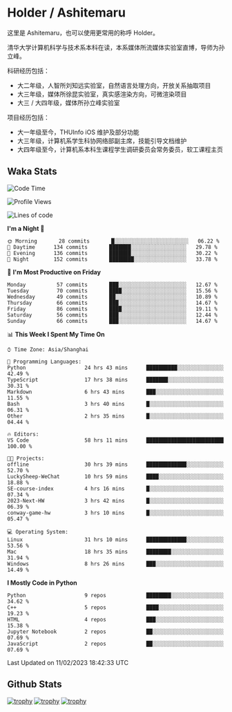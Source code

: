 # Holder / Ashitemaru

这里是 Ashitemaru，也可以使用更常用的称呼 Holder。

清华大学计算机科学与技术系本科在读，本系媒体所流媒体实验室直博，导师为孙立峰。

科研经历包括：

- 大二年级，人智所刘知远实验室，自然语言处理方向，开放关系抽取项目
- 大三年级，媒体所徐昆实验室，真实感渲染方向，可微渲染项目
- 大三 / 大四年级，媒体所孙立峰实验室

项目经历包括：

- 大一年级至今，THUInfo iOS 维护及部分功能
- 大三年级，计算机系学生科协网络部副主席，技能引导文档维护
- 大四年级至今，计算机系本科生课程学生调研委员会常务委员，软工课程主页

## Waka Stats

<!--START_SECTION:waka-->
![Code Time](http://img.shields.io/badge/Code%20Time-518%20hrs%2034%20mins-blue)

![Profile Views](http://img.shields.io/badge/Profile%20Views-0-blue)

![Lines of code](https://img.shields.io/badge/From%20Hello%20World%20I%27ve%20Written-319%20Thousand%20lines%20of%20code-blue)

**I'm a Night 🦉** 

```text
🌞 Morning       28 commits       █░░░░░░░░░░░░░░░░░░░░░░░░   06.22 % 
🌆 Daytime      134 commits       ███████░░░░░░░░░░░░░░░░░░   29.78 % 
🌃 Evening      136 commits       ███████░░░░░░░░░░░░░░░░░░   30.22 % 
🌙 Night        152 commits       ████████░░░░░░░░░░░░░░░░░   33.78 % 

```
📅 **I'm Most Productive on Friday** 

```text
Monday          57 commits       ███░░░░░░░░░░░░░░░░░░░░░░   12.67 % 
Tuesday         70 commits       ████░░░░░░░░░░░░░░░░░░░░░   15.56 % 
Wednesday       49 commits       ██░░░░░░░░░░░░░░░░░░░░░░░   10.89 % 
Thursday        66 commits       ███░░░░░░░░░░░░░░░░░░░░░░   14.67 % 
Friday          86 commits       ████░░░░░░░░░░░░░░░░░░░░░   19.11 % 
Saturday        56 commits       ███░░░░░░░░░░░░░░░░░░░░░░   12.44 % 
Sunday          66 commits       ███░░░░░░░░░░░░░░░░░░░░░░   14.67 % 

```


📊 **This Week I Spent My Time On** 

```text
⌚︎ Time Zone: Asia/Shanghai

💬 Programming Languages: 
Python                   24 hrs 43 mins      ██████████░░░░░░░░░░░░░░░   42.49 % 
TypeScript               17 hrs 38 mins      ███████░░░░░░░░░░░░░░░░░░   30.31 % 
Markdown                 6 hrs 43 mins       ███░░░░░░░░░░░░░░░░░░░░░░   11.55 % 
Bash                     3 hrs 40 mins       █░░░░░░░░░░░░░░░░░░░░░░░░   06.31 % 
Other                    2 hrs 35 mins       █░░░░░░░░░░░░░░░░░░░░░░░░   04.44 % 

🔥 Editors: 
VS Code                  58 hrs 11 mins      █████████████████████████   100.00 % 

🐱‍💻 Projects: 
offline                  30 hrs 39 mins      █████████████░░░░░░░░░░░░   52.70 % 
LuckySheep-WeChat        10 hrs 59 mins      ████░░░░░░░░░░░░░░░░░░░░░   18.88 % 
SE-course-index          4 hrs 16 mins       █░░░░░░░░░░░░░░░░░░░░░░░░   07.34 % 
2023-Next-HW             3 hrs 42 mins       █░░░░░░░░░░░░░░░░░░░░░░░░   06.39 % 
conway-game-hw           3 hrs 10 mins       █░░░░░░░░░░░░░░░░░░░░░░░░   05.47 % 

💻 Operating System: 
Linux                    31 hrs 10 mins      █████████████░░░░░░░░░░░░   53.56 % 
Mac                      18 hrs 35 mins      ████████░░░░░░░░░░░░░░░░░   31.94 % 
Windows                  8 hrs 26 mins       ███░░░░░░░░░░░░░░░░░░░░░░   14.49 % 

```

**I Mostly Code in Python** 

```text
Python                   9 repos             ████████░░░░░░░░░░░░░░░░░   34.62 % 
C++                      5 repos             ████░░░░░░░░░░░░░░░░░░░░░   19.23 % 
HTML                     4 repos             ███░░░░░░░░░░░░░░░░░░░░░░   15.38 % 
Jupyter Notebook         2 repos             ██░░░░░░░░░░░░░░░░░░░░░░░   07.69 % 
JavaScript               2 repos             ██░░░░░░░░░░░░░░░░░░░░░░░   07.69 % 

```



 Last Updated on 11/02/2023 18:42:33 UTC
<!--END_SECTION:waka-->

## Github Stats

[![trophy](https://github-profile-trophy.vercel.app/?username=Ashitemaru&column=7)](https://github.com/Ashitemaru)
[![trophy](https://github-readme-stats.vercel.app/api?username=Ashitemaru&show_icons=true&include_all_commits=true)](https://github.com/Ashitemaru)
[![trophy](https://github-readme-stats.vercel.app/api/top-langs/?username=Ashitemaru&layout=compact)](https://github.com/Ashitemaru)

<!--
**Ashitemaru/Ashitemaru** is a ✨ _special_ ✨ repository because its `README.md` (this file) appears on your GitHub profile.

Here are some ideas to get you started:

- 🔭 I’m currently working on ...
- 🌱 I’m currently learning ...
- 👯 I’m looking to collaborate on ...
- 🤔 I’m looking for help with ...
- 💬 Ask me about ...
- 📫 How to reach me: ...
- 😄 Pronouns: ...
- ⚡ Fun fact: ...
-->
